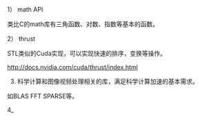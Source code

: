 1） math API

类比C的math库有三角函数、对数、指数等基本的函数。

2） thrust

STL类似的Cuda实现，可以实现快速的排序，变换等操作。

http://docs.nvidia.com/cuda/thrust/index.html

3) 科学计算和图像视频处理相关的库，满足科学计算加速的基本需求。

如BLAS FFT SPARSE等。



4_